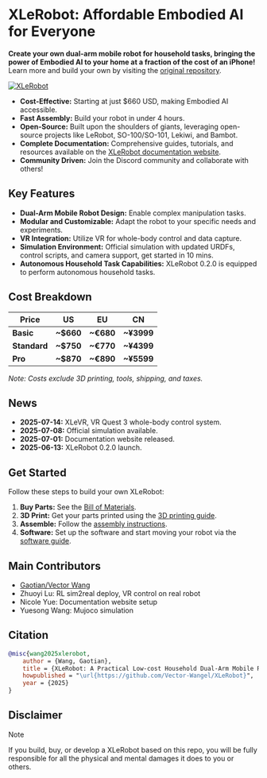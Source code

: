 # XLeRobot: Affordable Embodied AI for Everyone

**Create your own dual-arm mobile robot for household tasks, bringing the power of Embodied AI to your home at a fraction of the cost of an iPhone!**  Learn more and build your own by visiting the [original repository](https://github.com/Vector-Wangel/XLeRobot).

[![XLeRobot](https://github.com/user-attachments/assets/c99fbd5f-af4a-48ba-a8fd-d667beec22c9)](#)

*   **Cost-Effective:** Starting at just $660 USD, making Embodied AI accessible.
*   **Fast Assembly:** Build your robot in under 4 hours.
*   **Open-Source:** Built upon the shoulders of giants, leveraging open-source projects like LeRobot, SO-100/SO-101, Lekiwi, and Bambot.
*   **Complete Documentation:** Comprehensive guides, tutorials, and resources available on the [XLeRobot documentation website](https://xlerobot.readthedocs.io/en/latest/).
*   **Community Driven:** Join the Discord community and collaborate with others!

## Key Features

*   **Dual-Arm Mobile Robot Design:** Enable complex manipulation tasks.
*   **Modular and Customizable:** Adapt the robot to your specific needs and experiments.
*   **VR Integration:** Utilize VR for whole-body control and data capture.
*   **Simulation Environment:** Official simulation with updated URDFs, control scripts, and camera support, get started in 10 mins.
*   **Autonomous Household Task Capabilities:** XLeRobot 0.2.0 is equipped to perform autonomous household tasks.

## Cost Breakdown

| Price        | US       | EU       | CN       |
|--------------|----------|----------|----------|
| **Basic**    | **~$660** | **~€680** | **~¥3999** |
| **Standard** | **~$750** | **~€770** | **~¥4399** |
| **Pro**      | **~$870** | **~€890** | **~¥5599** |

*Note: Costs exclude 3D printing, tools, shipping, and taxes.*

## News

*   **2025-07-14:** XLeVR, VR Quest 3 whole-body control system.
*   **2025-07-08:** Official simulation available.
*   **2025-07-01:** Documentation website released.
*   **2025-06-13:** XLeRobot 0.2.0 launch.

## Get Started

Follow these steps to build your own XLeRobot:

1.  **Buy Parts:** See the [Bill of Materials](https://xlerobot.readthedocs.io/en/latest/hardware/getting_started/material.html).
2.  **3D Print:** Get your parts printed using the [3D printing guide](https://xlerobot.readthedocs.io/en/latest/hardware/getting_started/3d.html).
3.  **Assemble:** Follow the [assembly instructions](https://xlerobot.readthedocs.io/en/latest/hardware/getting_started/assemble.html).
4.  **Software:** Set up the software and start moving your robot via the [software guide](https://xlerobot.readthedocs.io/en/latest/software/index.html).

## Main Contributors

*   [Gaotian/Vector Wang](https://vector-wangel.github.io/)
*   Zhuoyi Lu: RL sim2real deploy, VR control on real robot
*   Nicole Yue: Documentation website setup
*   Yuesong Wang: Mujoco simulation

## Citation

```bibtex
@misc{wang2025xlerobot,
    author = {Wang, Gaotian},
    title = {XLeRobot: A Practical Low-cost Household Dual-Arm Mobile Robot Design for General Manipulation},
    howpublished = "\url{https://github.com/Vector-Wangel/XLeRobot}",
    year = {2025}
}
```

## Disclaimer

> [!NOTE]
> If you build, buy, or develop a XLeRobot based on this repo, you will be fully responsible for all the physical and mental damages it does to you or others.